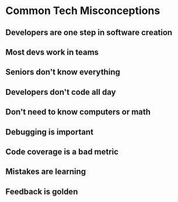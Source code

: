 # Common Tech Misconceptions

## Developers are one step in software creation

## Most devs work in teams

## Seniors don't know everything

## Developers don't code all day

## Don't need to know computers or math

## Debugging is important

## Code coverage is a bad metric

## Mistakes are learning

## Feedback is golden

